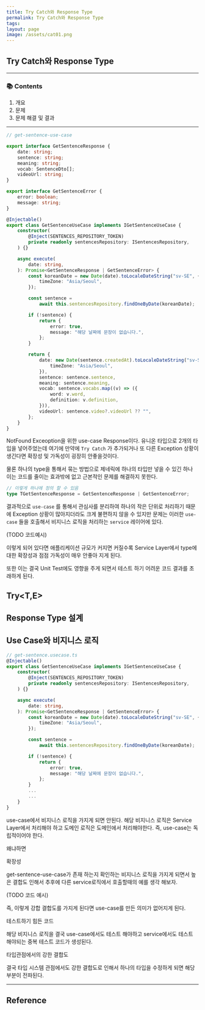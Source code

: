 ```yaml
---
title: Try Catch와 Response Type
permalink: Try Catch와 Response Type
tags: 
layout: page
image: /assets/cat01.png
---
```

## Try Catch와 Response Type

---

### 📚 Contents

1. 개요
2. 문제
3. 문제 해결 및 결과

---

```ts
// get-sentence-use-case

export interface GetSentenceResponse {
    date: string;
    sentence: string;
    meaning: string;
    vocab: SentenceDto[];
    videoUrl: string;
}

export interface GetSentenceError {
    error: boolean;
    message: string;
}

@Injectable()
export class GetSentenceUseCase implements IGetSentenceUseCase {
    constructor(
        @Inject(SENTENCES_REPOSITORY_TOKEN)
        private readonly sentencesRepository: ISentencesRepository,
    ) {}

    async execute(
        date: string,
    ): Promise<GetSentenceResponse | GetSentenceError> {
        const koreanDate = new Date(date).toLocaleDateString("sv-SE", {
            timeZone: "Asia/Seoul",
        });

        const sentence =
            await this.sentencesRepository.findOneByDate(koreanDate);

        if (!sentence) {
            return {
                error: true,
                message: "해당 날짜에 문장이 없습니다.",
            };
        }

        return {
            date: new Date(sentence.createdAt).toLocaleDateString("sv-SE", {
                timeZone: "Asia/Seoul",
            }),
            sentence: sentence.sentence,
            meaning: sentence.meaning,
            vocab: sentence.vocabs.map((v) => ({
                word: v.word,
                definition: v.definition,
            })),
            videoUrl: sentence.video?.videoUrl ?? "",
        };
    }
}
```

NotFound Exceoption을 위한 use-case Response이다. 유니온 타입으로 2개의 타입을 넣어주었는데 
여기에 만약에 `Try Catch` 가 추가되거나 또 다른 Exception 상황이 생긴다면 확장성 및 가독성이 굉장히 안좋을것이다.

물론 하나의 type을 통해서 묶는 방법으로 제네릭에 하나의 타입만 넣을 수 있긴 하나 이는 코드를 줄이는 효과밖에 없고 근본적인 문제를 해결하지 못한다.

```ts
// 이렇게 하나에 정의 할 수 있음
type TGetSentenceResponse = GetSentenceResponse | GetSentenceError;
```

결과적으로 `use-case` 를 통해서 관심사를 분리하여 하나의 작은 단위로 처리하기 때문에 Exception 상황이 많아지더라도 크게 불편하지 않을 수 있지만 문제는 이러한 `use-case` 들을 호출해서 비지니스 로직을 처리하는 `service` 레이어에 있다.


(TODO 코드예시)

이렇게 되어 있다면 애플리케이션 규모가 커지면 커질수록 Service Layer에서 type에 대한 확장성과 점점 가독성이 매우 안좋아 지게 된다.

또한 이는 결국 Unit Test에도 영향을 주게 되면서 테스트 하기 어려운 코드 결과를 초래하게 된다.

## Try<T,E>

## Response Type 설계


## Use Case와 비지니스 로직

```ts
// get-sentence.usecase.ts
@Injectable()
export class GetSentenceUseCase implements IGetSentenceUseCase {
    constructor(
        @Inject(SENTENCES_REPOSITORY_TOKEN)
        private readonly sentencesRepository: ISentencesRepository,
    ) {}

    async execute(
        date: string,
    ): Promise<GetSentenceResponse | GetSentenceError> {
        const koreanDate = new Date(date).toLocaleDateString("sv-SE", {
            timeZone: "Asia/Seoul",
        });

        const sentence =
            await this.sentencesRepository.findOneByDate(koreanDate);

        if (!sentence) {
            return {
                error: true,
                message: "해당 날짜에 문장이 없습니다.",
            };
        }
        ...
        ...
    }
}
```

use-case에서 비지니스 로직을 가지게 되면 안된다. 해당 비지니스 로직은 Service Layer에서 처리해야 하고 도메인 로직은 도메인에서 처리해야한다. 즉, use-case는 독립적이어야 한다.

왜냐하면 

확장성

get-sentence-use-case가 존재 하는지 확인하는 비지니스 로직을 가지게 되면서 높은 결합도 인해서 추후에 다른 service로직에서 호출할때의 예를 생각 해보자.

(TODO 코드 예시)

즉, 이렇게 강합 결합도를 가지게 된다면 use-case를 만든 의미가 없어지게 된다.

테스트하기 힘든 코드

해당 비지니스 로직을 결국 use-case에서도 테스트 해야하고 service에서도 테스트 해야되는 중복 테스트 코드가 생성된다.

타입관점에서의 강한 결합도

결국 타입 시스템 관점에서도 강한 결합도로 인해서 하나의 타입을 수정하게 되면 해당 부분이 전파된다.



---

## Reference
